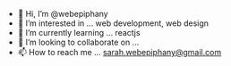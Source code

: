 - 👋 Hi, I’m @webepiphany
- 👀 I’m interested in ... web development, web design
- 🌱 I’m currently learning ... reactjs
- 💞️ I’m looking to collaborate on ...
- 📫 How to reach me ... sarah.webepiphany@gmail.com

<!---
webepiphany/webepiphany is a ✨ special ✨ repository because its `README.md` (this file) appears on your GitHub profile.
You can click the Preview link to take a look at your changes.
--->
